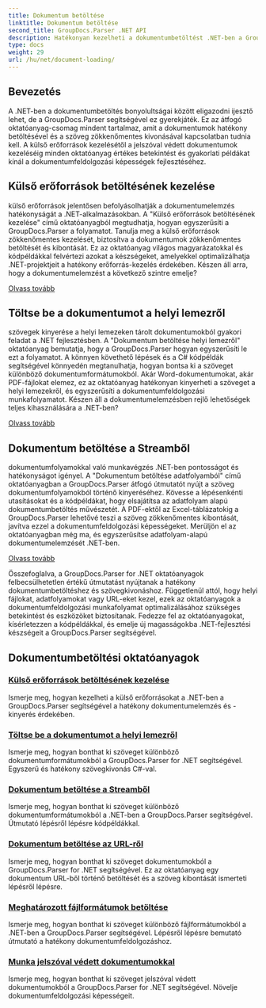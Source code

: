```yaml
---
title: Dokumentum betöltése
linktitle: Dokumentum betöltése
second_title: GroupDocs.Parser .NET API
description: Hatékonyan kezelheti a dokumentumbetöltést .NET-ben a GroupDocs.Parser segítségével. Tanuljon meg szöveget kivonni helyi lemezekről, adatfolyamokról, URL-ekről és egyebekről.
type: docs
weight: 29
url: /hu/net/document-loading/
---
```

## Bevezetés

A .NET-ben a dokumentumbetöltés bonyolultságai között eligazodni ijesztő lehet, de a GroupDocs.Parser segítségével ez gyerekjáték. Ez az átfogó oktatóanyag-csomag mindent tartalmaz, amit a dokumentumok hatékony betöltésével és a szöveg zökkenőmentes kivonásával kapcsolatban tudnia kell. A külső erőforrások kezelésétől a jelszóval védett dokumentumok kezeléséig minden oktatóanyag értékes betekintést és gyakorlati példákat kínál a dokumentumfeldolgozási képességek fejlesztéséhez.

## Külső erőforrások betöltésének kezelése

külső erőforrások jelentősen befolyásolhatják a dokumentumelemzés hatékonyságát a .NET-alkalmazásokban. A "Külső erőforrások betöltésének kezelése" című oktatóanyagból megtudhatja, hogyan egyszerűsíti a GroupDocs.Parser a folyamatot. Tanulja meg a külső erőforrások zökkenőmentes kezelését, biztosítva a dokumentumok zökkenőmentes betöltését és kibontását. Ez az oktatóanyag világos magyarázatokkal és kódpéldákkal felvértezi azokat a készségeket, amelyekkel optimalizálhatja .NET-projektjeit a hatékony erőforrás-kezelés érdekében. Készen áll arra, hogy a dokumentumelemzést a következő szintre emelje?

[Olvass tovább](./handling-loading-of-external-resources/)

## Töltse be a dokumentumot a helyi lemezről

szövegek kinyerése a helyi lemezeken tárolt dokumentumokból gyakori feladat a .NET fejlesztésben. A "Dokumentum betöltése helyi lemezről" oktatóanyag bemutatja, hogy a GroupDocs.Parser hogyan egyszerűsíti le ezt a folyamatot. A könnyen követhető lépések és a C# kódpéldák segítségével könnyedén megtanulhatja, hogyan bontsa ki a szöveget különböző dokumentumformátumokból. Akár Word-dokumentumokat, akár PDF-fájlokat elemez, ez az oktatóanyag hatékonyan kinyerheti a szöveget a helyi lemezekről, és egyszerűsíti a dokumentumfeldolgozási munkafolyamatot. Készen áll a dokumentumelemzésben rejlő lehetőségek teljes kihasználására a .NET-ben?

[Olvass tovább](./load-document-from-local-disk/)

## Dokumentum betöltése a Streamből

dokumentumfolyamokkal való munkavégzés .NET-ben pontosságot és hatékonyságot igényel. A "Dokumentum betöltése adatfolyamból" című oktatóanyagban a GroupDocs.Parser átfogó útmutatót nyújt a szöveg dokumentumfolyamokból történő kinyeréséhez. Kövesse a lépésenkénti utasításokat és a kódpéldákat, hogy elsajátítsa az adatfolyam alapú dokumentumbetöltés művészetét. A PDF-ektől az Excel-táblázatokig a GroupDocs.Parser lehetővé teszi a szöveg zökkenőmentes kibontását, javítva ezzel a dokumentumfeldolgozási képességeket. Merüljön el az oktatóanyagban még ma, és egyszerűsítse adatfolyam-alapú dokumentumelemzését .NET-ben.

[Olvass tovább](./load-document-from-stream/)

Összefoglalva, a GroupDocs.Parser for .NET oktatóanyagok felbecsülhetetlen értékű útmutatást nyújtanak a hatékony dokumentumbetöltéshez és szövegkivonáshoz. Függetlenül attól, hogy helyi fájlokat, adatfolyamokat vagy URL-eket kezel, ezek az oktatóanyagok a dokumentumfeldolgozási munkafolyamat optimalizálásához szükséges betekintést és eszközöket biztosítanak. Fedezze fel az oktatóanyagokat, kísérletezzen a kódpéldákkal, és emelje új magasságokba .NET-fejlesztési készségeit a GroupDocs.Parser segítségével.

## Dokumentumbetöltési oktatóanyagok
### [Külső erőforrások betöltésének kezelése](./handling-loading-of-external-resources/)
Ismerje meg, hogyan kezelheti a külső erőforrásokat a .NET-ben a GroupDocs.Parser segítségével a hatékony dokumentumelemzés és -kinyerés érdekében.
### [Töltse be a dokumentumot a helyi lemezről](./load-document-from-local-disk/)
Ismerje meg, hogyan bonthat ki szöveget különböző dokumentumformátumokból a GroupDocs.Parser for .NET segítségével. Egyszerű és hatékony szövegkivonás C#-val.
### [Dokumentum betöltése a Streamből](./load-document-from-stream/)
Ismerje meg, hogyan bonthat ki szöveget különböző dokumentumformátumokból a .NET-ben a GroupDocs.Parser segítségével. Útmutató lépésről lépésre kódpéldákkal.
### [Dokumentum betöltése az URL-ről](./load-document-from-url/)
Ismerje meg, hogyan bonthat ki szöveget dokumentumokból a GroupDocs.Parser for .NET segítségével. Ez az oktatóanyag egy dokumentum URL-ből történő betöltését és a szöveg kibontását ismerteti lépésről lépésre.
### [Meghatározott fájlformátumok betöltése](./loading-specific-file-formats/)
Ismerje meg, hogyan bonthat ki szöveget különböző fájlformátumokból a .NET-ben a GroupDocs.Parser segítségével. Lépésről lépésre bemutató útmutató a hatékony dokumentumfeldolgozáshoz.
### [Munka jelszóval védett dokumentumokkal](./working-with-password-protected-documents/)
Ismerje meg, hogyan bonthat ki szöveget jelszóval védett dokumentumokból a GroupDocs.Parser for .NET segítségével. Növelje dokumentumfeldolgozási képességeit.